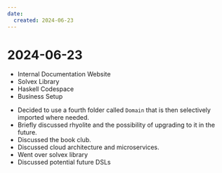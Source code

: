 ```yaml
---
date:
  created: 2024-06-23
---
```


# 2024-06-23

- Internal Documentation Website
- Solvex Library
- Haskell Codespace
- Business Setup

<!-- more -->

- Decided to use a fourth folder called `Domain` that is then selectively imported where needed.
- Briefly discussed rhyolite and the possibility of upgrading to it in the future.
- Discussed the book club.
- Discussed cloud architecture and microservices.
- Went over solvex library
- Discussed potential future DSLs
